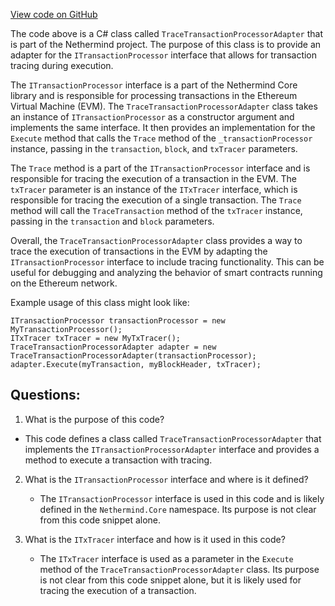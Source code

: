 [View code on GitHub](https://github.com/NethermindEth/nethermind/src/Nethermind/Nethermind.Evm/TransactionProcessing/TraceTransactionProcessorAdapter.cs)

The code above is a C# class called `TraceTransactionProcessorAdapter` that is part of the Nethermind project. The purpose of this class is to provide an adapter for the `ITransactionProcessor` interface that allows for transaction tracing during execution. 

The `ITransactionProcessor` interface is a part of the Nethermind Core library and is responsible for processing transactions in the Ethereum Virtual Machine (EVM). The `TraceTransactionProcessorAdapter` class takes an instance of `ITransactionProcessor` as a constructor argument and implements the same interface. It then provides an implementation for the `Execute` method that calls the `Trace` method of the `_transactionProcessor` instance, passing in the `transaction`, `block`, and `txTracer` parameters.

The `Trace` method is a part of the `ITransactionProcessor` interface and is responsible for tracing the execution of a transaction in the EVM. The `txTracer` parameter is an instance of the `ITxTracer` interface, which is responsible for tracing the execution of a single transaction. The `Trace` method will call the `TraceTransaction` method of the `txTracer` instance, passing in the `transaction` and `block` parameters.

Overall, the `TraceTransactionProcessorAdapter` class provides a way to trace the execution of transactions in the EVM by adapting the `ITransactionProcessor` interface to include tracing functionality. This can be useful for debugging and analyzing the behavior of smart contracts running on the Ethereum network. 

Example usage of this class might look like:

```
ITransactionProcessor transactionProcessor = new MyTransactionProcessor();
ITxTracer txTracer = new MyTxTracer();
TraceTransactionProcessorAdapter adapter = new TraceTransactionProcessorAdapter(transactionProcessor);
adapter.Execute(myTransaction, myBlockHeader, txTracer);
```
## Questions: 
 1. What is the purpose of this code?
   - This code defines a class called `TraceTransactionProcessorAdapter` that implements the `ITransactionProcessorAdapter` interface and provides a method to execute a transaction with tracing.

2. What is the `ITransactionProcessor` interface and where is it defined?
   - The `ITransactionProcessor` interface is used in this code and is likely defined in the `Nethermind.Core` namespace. Its purpose is not clear from this code snippet alone.

3. What is the `ITxTracer` interface and how is it used in this code?
   - The `ITxTracer` interface is used as a parameter in the `Execute` method of the `TraceTransactionProcessorAdapter` class. Its purpose is not clear from this code snippet alone, but it is likely used for tracing the execution of a transaction.